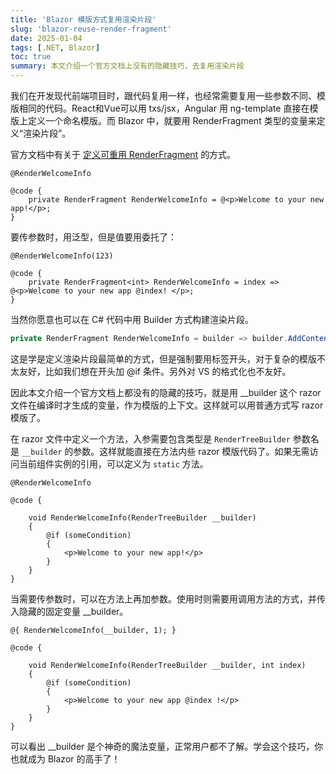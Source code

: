 ```yaml
---
title: 'Blazor 模版方式复用渲染片段'
slug: 'blazor-reuse-render-fragment'
date: 2025-01-04
tags: [.NET, Blazor]
toc: true
summary: 本文介绍一个官方文档上没有的隐藏技巧，去复用渲染片段
---
```


我们在开发现代前端项目时，跟代码复用一样，也经常需要复用一些参数不同、模版相同的代码。React和Vue可以用 txs/jsx，Angular 用 ng-template 直接在模版上定义一个命名模版。而 Blazor 中，就要用 RenderFragment 类型的变量来定义“渲染片段”。

官方文档中有关于 [定义可重用 RenderFragment](https://learn.microsoft.com/zh-cn/aspnet/core/blazor/performance?view=aspnetcore-9.0#define-reusable-renderfragments-in-code) 的方式。

```razor
@RenderWelcomeInfo

@code {
    private RenderFragment RenderWelcomeInfo = @<p>Welcome to your new app!</p>;
}
```

要传参数时，用泛型，但是值要用委托了：

```razor
@RenderWelcomeInfo(123)

@code {
    private RenderFragment<int> RenderWelcomeInfo = index => @<p>Welcome to your new app @index! </p>;
}
```

当然你愿意也可以在 C# 代码中用 Builder 方式构建渲染片段。

```cs
private RenderFragment RenderWelcomeInfo = builder => builder.AddContent(0, "Welcome to your new app!");
```

这是学是定义渲染片段最简单的方式，但是强制要用标签开头，对于复杂的模版不太友好，比如我们想在开头加 @if 条件。另外对 VS 的格式化也不友好。

因此本文介绍一个官方文档上都没有的隐藏的技巧，就是用 __builder 这个 razor 文件在编译时才生成的变量，作为模版的上下文。这样就可以用普通方式写 razor 模版了。

在 razor 文件中定义一个方法，入参需要包含类型是 `RenderTreeBuilder` 参数名是 `__builder` 的参数。这样就能直接在方法内些 razor 模版代码了。如果无需访问当前组件实例的引用，可以定义为 `static` 方法。

```razor
@RenderWelcomeInfo

@code {

    void RenderWelcomeInfo(RenderTreeBuilder __builder)
    {
        @if (someCondition)
        {
            <p>Welcome to your new app!</p>
        }
    }
}
```

当需要传参数时，可以在方法上再加参数。使用时则需要用调用方法的方式，并传入隐藏的固定变量 __builder。

```razor
@{ RenderWelcomeInfo(__builder, 1); }

@code {

    void RenderWelcomeInfo(RenderTreeBuilder __builder, int index)
    {
        @if (someCondition)
        {
            <p>Welcome to your new app @index !</p>
        }
    }
}
```

可以看出 __builder 是个神奇的魔法变量，正常用户都不了解。学会这个技巧，你也就成为 Blazor 的高手了！